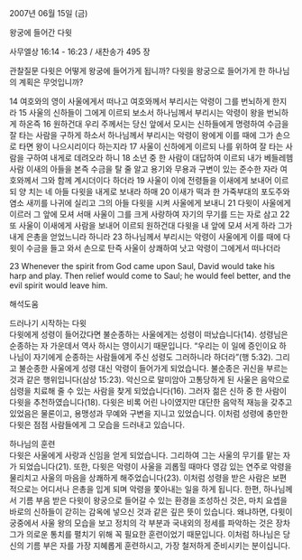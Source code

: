 2007년 06월 15일 (금)

왕궁에 들어간 다윗



사무엘상 16:14 - 16:23 / 새찬송가 495 장


관찰질문
다윗은 어떻게 왕궁에 들어가게 됩니까?
다윗을 왕궁으로 들어가게 한 하나님의 계획은 무엇입니까? 

14 여호와의 영이 사울에게서 떠나고 여호와께서 부리시는 악령이 그를 번뇌하게 한지라 15 사울의 신하들이 그에게 이르되 보소서 하나님께서 부리시는 악령이 왕을 번뇌하게 하온즉 16 원하건대 우리 주께서는 당신 앞에서 모시는 신하들에게 명령하여 수금을 잘 타는 사람을 구하게 하소서 하나님께서 부리시는 악령이 왕에게 이를 때에 그가 손으로 타면 왕이 나으시리이다 하는지라 17 사울이 신하에게 이르되 나를 위하여 잘 타는 사람을 구하여 내게로 데려오라 하니 18 소년 중 한 사람이 대답하여 이르되 내가 베들레헴 사람 이새의 아들을 본즉 수금을 탈 줄 알고 용기와 무용과 구변이 있는 준수한 자라 여호와께서 그와 함께 계시더이다 하더라 
19 사울이 이에 전령들을 이새에게 보내어 이르되 양 치는 네 아들 다윗을 내게로 보내라 하매 20 이새가 떡과 한 가죽부대의 포도주와 염소 새끼를 나귀에 실리고 그의 아들 다윗을 시켜 사울에게 보내니 21 다윗이 사울에게 이르러 그 앞에 모셔 서매 사울이 그를 크게 사랑하여 자기의 무기를 드는 자로 삼고 22 또 사울이 이새에게 사람을 보내어 이르되 원하건대 다윗을 내 앞에 모셔 서게 하라 그가 내게 은총을 얻었느니라 하니라 23 하나님께서 부리시는 악령이 사울에게 이를 때에 다윗이 수금을 들고 와서 손으로 탄즉 사울이 상쾌하여 낫고 악령이 그에게서 떠나더라 

23 Whenever the spirit from God came upon Saul, David would take his harp and play. Then relief would come to Saul; he would feel better, and the evil spirit would leave him.

해석도움





드러나기 시작하는 다윗  
다윗에게 성령이 들어갔다면 불순종하는 사울에게는 성령이 떠났습니다(14). 성령님은 순종하는 자 가운데서 역사 하시는 영이시기 때문입니다. “우리는 이 일에 증인이요 하나님이 자기에게 순종하는 사람들에게 주신 성령도 그러하니라 하더라”(행 5:32). 그리고 불순종한 사울에게 성령 대신 악령이 들어가게 되었습니다. 불순종은 귀신을 부르는 것과 같은 행위입니다(삼상 15:23). 악신으로 말미암아 고통당하게 된 사울은 음악으로 심령을 치료해 줄 수 있는 사람을 찾게 되었습니다(16). 그러자 젊은 신하 중 한 사람이 다윗을 추천하였습니다(18). 다윗은 비록 어린 나이였지만 대단한 음악적 재능을 갖추고 있었음은 물론이고, 용맹성과 무예와 구변을 지니고 있었습니다. 이처럼 성령에 충만한 다윗은 점점 사람들에게 그 모습을 드러내고 있습니다.  

하나님의 훈련  
다윗은 사울에게 사랑과 신임을 얻게 되었습니다. 그리하여 그는 사울의 무기를 맡는 자가 되었습니다(21). 또한, 다윗은 악령이 사울을 괴롭힐 때마다 영감 있는 연주로 악령을 물리치고 사울의 마음을 상쾌하게 해주었습니다(23). 이처럼 성령을 받은 사람은 보편적으로는 어디서나 은총을 입게 되며 악령을 쫓아내는 일을 하게 됩니다. 한편, 하나님께서 기름 부음 받은 다윗이 왕궁으로 들어갈 수 있는 환경을 조성하신 것은, 마치 요셉을 바로의 신하들이 갇히는 감옥에 넣으신 것과 같은 깊은 뜻이 있습니다. 왜냐하면, 다윗이 궁중에서 사울 왕의 모습을 보고 정치의 각 부분과 국내외의 정세를 파악하는 것은 장차 그가 의로운 통치를 펼치기 위해 꼭 필요한 훈련이었기 때문입니다. 이처럼 하나님은 당신의 기름 부은 자를 가장 지혜롭게 훈련하시고, 가장 철저하게 준비시키는 분이십니다.